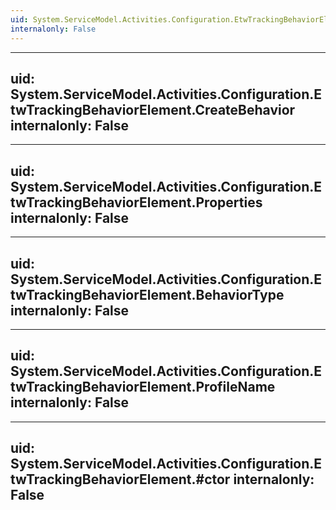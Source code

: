 ```yaml
---
uid: System.ServiceModel.Activities.Configuration.EtwTrackingBehaviorElement
internalonly: False
---
```


---
uid: System.ServiceModel.Activities.Configuration.EtwTrackingBehaviorElement.CreateBehavior
internalonly: False
---

---
uid: System.ServiceModel.Activities.Configuration.EtwTrackingBehaviorElement.Properties
internalonly: False
---

---
uid: System.ServiceModel.Activities.Configuration.EtwTrackingBehaviorElement.BehaviorType
internalonly: False
---

---
uid: System.ServiceModel.Activities.Configuration.EtwTrackingBehaviorElement.ProfileName
internalonly: False
---

---
uid: System.ServiceModel.Activities.Configuration.EtwTrackingBehaviorElement.#ctor
internalonly: False
---
